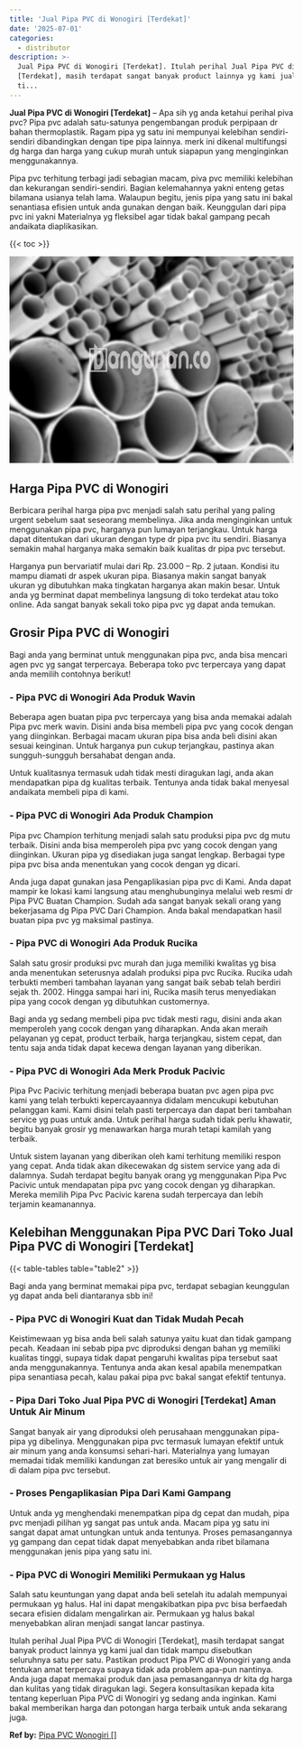 ```yaml
---
title: 'Jual Pipa PVC di Wonogiri [Terdekat]'
date: '2025-07-01'
categories:
  - distributor
description: >-
  Jual Pipa PVC di Wonogiri [Terdekat]. Itulah perihal Jual Pipa PVC di Wonogiri
  [Terdekat], masih terdapat sangat banyak product lainnya yg kami jual dan
  ti...
---
```


**Jual Pipa PVC di Wonogiri \[Terdekat\]** – Apa sih yg anda ketahui perihal piva pvc? Pipa pvc adalah satu-satunya pengembangan produk perpipaan dr bahan thermoplastik. Ragam pipa yg satu ini mempunyai kelebihan sendiri-sendiri dibandingkan dengan tipe pipa lainnya. merk ini dikenal multifungsi dg harga dan harga yang cukup murah untuk siapapun yang menginginkan menggunakannya.

Pipa pvc terhitung terbagi jadi sebagian macam, piva pvc memiliki kelebihan dan kekurangan sendiri-sendiri. Bagian kelemahannya yakni enteng getas bilamana usianya telah lama. Walaupun begitu, jenis pipa yang satu ini bakal senantiasa efisien untuk anda gunakan dengan baik. Keunggulan dari pipa pvc ini yakni Materialnya yg fleksibel agar tidak bakal gampang pecah andaikata diaplikasikan.

{{< toc >}}

![Jual Pipa PVC di Wonogiri [Terdekat]](/images/jaul-pipa-pvc-58.png)

## Harga Pipa PVC di Wonogiri

Berbicara perihal harga pipa pvc menjadi salah satu perihal yang paling urgent sebelum saat seseorang membelinya. Jika anda menginginkan untuk menggunakan pipa pvc, harganya pun lumayan terjangkau. Untuk harga dapat ditentukan dari ukuran dengan type dr pipa pvc itu sendiri. Biasanya semakin mahal harganya maka semakin baik kualitas dr pipa pvc tersebut.

Harganya pun bervariatif mulai dari Rp. 23.000 – Rp. 2 jutaan. Kondisi itu mampu diamati dr aspek ukuran pipa. Biasanya makin sangat banyak ukuran yg dibutuhkan maka tingkatan harganya akan makin besar. Untuk anda yg berminat dapat membelinya langsung di toko terdekat atau toko online. Ada sangat banyak sekali toko pipa pvc yg dapat anda temukan.

## Grosir Pipa PVC di Wonogiri

Bagi anda yang berminat untuk menggunakan pipa pvc, anda bisa mencari agen pvc yg sangat terpercaya. Beberapa toko pvc terpercaya yang dapat anda memilih contohnya berikut!

### \- Pipa PVC di Wonogiri Ada Produk Wavin

Beberapa agen buatan pipa pvc terpercaya yang bisa anda memakai adalah Pipa pvc merk wavin. Disini anda bisa membeli pipa pvc yang cocok dengan yang diinginkan. Berbagai macam ukuran pipa bisa anda beli disini akan sesuai keinginan. Untuk harganya pun cukup terjangkau, pastinya akan sungguh-sungguh bersahabat dengan anda.

Untuk kualitasnya termasuk udah tidak mesti diragukan lagi, anda akan mendapatkan pipa dg kualitas terbaik. Tentunya anda tidak bakal menyesal andaikata membeli pipa di kami.

### \- Pipa PVC di Wonogiri Ada Produk Champion

Pipa pvc Champion terhitung menjadi salah satu produksi pipa pvc dg mutu terbaik. Disini anda bisa memperoleh pipa pvc yang cocok dengan yang diinginkan. Ukuran pipa yg disediakan juga sangat lengkap. Berbagai type pipa pvc bisa anda menentukan yang cocok dengan yg dicari.

Anda juga dapat gunakan jasa Pengaplikasian pipa pvc di Kami. Anda dapat mampir ke lokasi kami langsung atau menghubunginya melalui web resmi dr Pipa PVC Buatan Champion. Sudah ada sangat banyak sekali orang yang bekerjasama dg Pipa PVC Dari Champion. Anda bakal mendapatkan hasil buatan pipa pvc yg maksimal pastinya.

### \- Pipa PVC di Wonogiri Ada Produk Rucika

Salah satu grosir produksi pvc murah dan juga memiliki kwalitas yg bisa anda menentukan seterusnya adalah produksi pipa pvc Rucika. Rucika udah terbukti memberi tambahan layanan yang sangat baik sebab telah berdiri sejak th. 2002. Hingga sampai hari ini, Rucika masih terus menyediakan pipa yang cocok dengan yg dibutuhkan customernya.

Bagi anda yg sedang membeli pipa pvc tidak mesti ragu, disini anda akan memperoleh yang cocok dengan yang diharapkan. Anda akan meraih pelayanan yg cepat, product terbaik, harga terjangkau, sistem cepat, dan tentu saja anda tidak dapat kecewa dengan layanan yang diberikan.

### \- Pipa PVC di Wonogiri Ada Merk Produk Pacivic

Pipa Pvc Pacivic terhitung menjadi beberapa buatan pvc agen pipa pvc kami yang telah terbukti kepercayaannya didalam mencukupi kebutuhan pelanggan kami. Kami disini telah pasti terpercaya dan dapat beri tambahan service yg puas untuk anda. Untuk perihal harga sudah tidak perlu khawatir, begitu banyak grosir yg menawarkan harga murah tetapi kamilah yang terbaik.

Untuk sistem layanan yang diberikan oleh kami terhitung memiliki respon yang cepat. Anda tidak akan dikecewakan dg sistem service yang ada di dalamnya. Sudah terdapat begitu banyak orang yg menggunakan Pipa Pvc Pacivic untuk mendapatan pipa pvc yang cocok dengan yg diharapkan. Mereka memilih Pipa Pvc Pacivic karena sudah terpercaya dan lebih terjamin keamanannya.

## Kelebihan Menggunakan Pipa PVC Dari Toko Jual Pipa PVC di Wonogiri \[Terdekat\]

{{< table-tables table="table2" >}}

Bagi anda yang berminat memakai pipa pvc, terdapat sebagian keunggulan yg dapat anda beli diantaranya sbb ini!

### \- Pipa PVC di Wonogiri Kuat dan Tidak Mudah Pecah

Keistimewaan yg bisa anda beli salah satunya yaitu kuat dan tidak gampang pecah. Keadaan ini sebab pipa pvc diproduksi dengan bahan yg memiliki kualitas tinggi, supaya tidak dapat pengaruhi kwalitas pipa tersebut saat anda menggunakannya. Tentunya anda akan kesal apabila menempatkan pipa senantiasa pecah, kalau pakai pipa pvc bakal sangat efektif tentunya.

### \- Pipa Dari Toko Jual Pipa PVC di Wonogiri \[Terdekat\] Aman Untuk Air Minum

Sangat banyak air yang diproduksi oleh perusahaan menggunakan pipa-pipa yg dibelinya. Menggunakan pipa pvc termasuk lumayan efektif untuk air minum yang anda konsumsi sehari-hari. Materialnya yang lumayan memadai tidak memiliki kandungan zat beresiko untuk air yang mengalir di di dalam pipa pvc tersebut.

### \- Proses Pengaplikasian Pipa Dari Kami Gampang

Untuk anda yg menghendaki menempatkan pipa dg cepat dan mudah, pipa pvc menjadi pilihan yg sangat pas untuk anda. Macam pipa yg satu ini sangat dapat amat untungkan untuk anda tentunya. Proses pemasangannya yg gampang dan cepat tidak dapat menyebabkan anda ribet bilamana menggunakan jenis pipa yang satu ini.

### \- Pipa PVC di Wonogiri Memiliki Permukaan yg Halus

Salah satu keuntungan yang dapat anda beli setelah itu adalah mempunyai permukaan yg halus. Hal ini dapat mengakibatkan pipa pvc bisa berfaedah secara efisien didalam mengalirkan air. Permukaan yg halus bakal menyebabkan aliran menjadi sangat lancar pastinya.

Itulah perihal Jual Pipa PVC di Wonogiri \[Terdekat\], masih terdapat sangat banyak product lainnya yg kami jual dan tidak mampu disebutkan seluruhnya satu per satu. Pastikan product Pipa PVC di Wonogiri yang anda tentukan amat terpercaya supaya tidak ada problem apa-pun nantinya. Anda juga dapat memakai produk dan jasa pemasangannya dr kita dg harga dan kulitas yang tidak diragukan lagi. Segera konsultasikan kepada kita tentang keperluan Pipa PVC di Wonogiri yg sedang anda inginkan. Kami bakal memberikan harga dan potongan harga terbaik untuk anda sekarang juga.

**Ref by:** [Pipa PVC Wonogiri []](https://id.wikipedia.org/wiki/Pipa)
